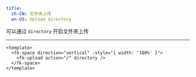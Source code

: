 ```yaml
title:
  zh-CN: 文件夹上传
  en-US: Upload directory
```


可以通过 `directory` 开启文件夹上传

---


```vue { "component": true } 
<template>
  <fk-space direction="vertical" :style="{ width: '100%' }">
    <fk-upload action="/" directory />
  </fk-space>
</template>
```

